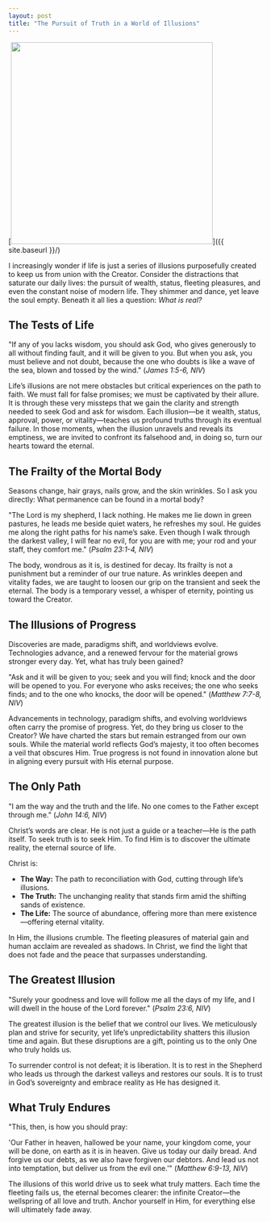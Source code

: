 ```yaml
---
layout: post
title: "The Pursuit of Truth in a World of Illusions"
---
```


[<img src="{{ site.baseurl }}/images/the-pursuit-of-truth.png" style="width: 400px;"/>]({{ site.baseurl }}/)

I increasingly wonder if life is just a series of illusions purposefully created to keep us from union with the Creator. Consider the distractions that saturate our daily lives: the pursuit of wealth, status, fleeting pleasures, and even the constant noise of modern life. They shimmer and dance, yet leave the soul empty. Beneath it all lies a question: _What is real?_

## The Tests of Life

"If any of you lacks wisdom, you should ask God, who gives generously to all without finding fault, and it will be given to you. But when you ask, you must believe and not doubt, because the one who doubts is like a wave of the sea, blown and tossed by the wind." (_James 1:5-6, NIV_)

Life’s illusions are not mere obstacles but critical experiences on the path to faith. We must fall for false promises; we must be captivated by their allure. It is through these very missteps that we gain the clarity and strength needed to seek God and ask for wisdom. Each illusion—be it wealth, status, approval, power, or vitality—teaches us profound truths through its eventual failure. In those moments, when the illusion unravels and reveals its emptiness, we are invited to confront its falsehood and, in doing so, turn our hearts toward the eternal.

## The Frailty of the Mortal Body

Seasons change, hair grays, nails grow, and the skin wrinkles. So I ask you directly: What permanence can be found in a mortal body?

"The Lord is my shepherd, I lack nothing. He makes me lie down in green pastures, he leads me beside quiet waters, he refreshes my soul. He guides me along the right paths for his name’s sake. Even though I walk through the darkest valley, I will fear no evil, for you are with me; your rod and your staff, they comfort me." (_Psalm 23:1-4, NIV_)

The body, wondrous as it is, is destined for decay. Its frailty is not a punishment but a reminder of our true nature. As wrinkles deepen and vitality fades, we are taught to loosen our grip on the transient and seek the eternal. The body is a temporary vessel, a whisper of eternity, pointing us toward the Creator.

## The Illusions of Progress

Discoveries are made, paradigms shift, and worldviews evolve. Technologies advance, and a renewed fervour for the material grows stronger every day. Yet, what has truly been gained?

"Ask and it will be given to you; seek and you will find; knock and the door will be opened to you. For everyone who asks receives; the one who seeks finds; and to the one who knocks, the door will be opened." (_Matthew 7:7-8, NIV_)

Advancements in technology, paradigm shifts, and evolving worldviews often carry the promise of progress. Yet, do they bring us closer to the Creator? We have charted the stars but remain estranged from our own souls. While the material world reflects God’s majesty, it too often becomes a veil that obscures Him. True progress is not found in innovation alone but in aligning every pursuit with His eternal purpose.

## The Only Path

"I am the way and the truth and the life. No one comes to the Father except through me." (_John 14:6, NIV_)

Christ’s words are clear. He is not just a guide or a teacher—He is the path itself. To seek truth is to seek Him. To find Him is to discover the ultimate reality, the eternal source of life.

Christ is:

- **The Way:** The path to reconciliation with God, cutting through life’s illusions.
- **The Truth:** The unchanging reality that stands firm amid the shifting sands of existence.
- **The Life:** The source of abundance, offering more than mere existence—offering eternal vitality.

In Him, the illusions crumble. The fleeting pleasures of material gain and human acclaim are revealed as shadows. In Christ, we find the light that does not fade and the peace that surpasses understanding.

## The Greatest Illusion

"Surely your goodness and love will follow me all the days of my life, and I will dwell in the house of the Lord forever." (_Psalm 23:6, NIV_)

The greatest illusion is the belief that we control our lives. We meticulously plan and strive for security, yet life’s unpredictability shatters this illusion time and again. But these disruptions are a gift, pointing us to the only One who truly holds us.

To surrender control is not defeat; it is liberation. It is to rest in the Shepherd who leads us through the darkest valleys and restores our souls. It is to trust in God’s sovereignty and embrace reality as He has designed it.

## What Truly Endures

"This, then, is how you should pray:

'Our Father in heaven, hallowed be your name, your kingdom come, your will be done, on earth as it is in heaven. Give us today our daily bread. And forgive us our debts, as we also have forgiven our debtors. And lead us not into temptation, but deliver us from the evil one.'" (_Matthew 6:9-13, NIV_)

The illusions of this world drive us to seek what truly matters. Each time the fleeting fails us, the eternal becomes clearer: the infinite Creator—the wellspring of all love and truth. Anchor yourself in Him, for everything else will ultimately fade away.
